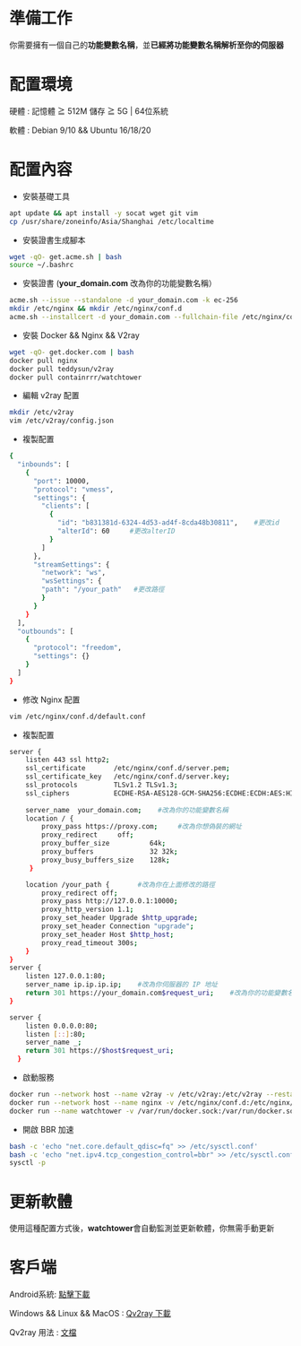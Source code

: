# 準備工作
你需要擁有一個自己的**功能變數名稱**，並**已經將功能變數名稱解析至你的伺服器**   
# 配置環境
硬體 : 記憶體 ≧ 512M 儲存 ≧ 5G | 64位系統      

軟體 : Debian 9/10 && Ubuntu 16/18/20
# 配置內容
- 安裝基礎工具  
```bash
apt update && apt install -y socat wget git vim
cp /usr/share/zoneinfo/Asia/Shanghai /etc/localtime
```
- 安裝證書生成腳本  
```bash
wget -qO- get.acme.sh | bash 
source ~/.bashrc
```
- 安裝證書  (**your_domain.com** 改為你的功能變數名稱）
```bash
acme.sh --issue --standalone -d your_domain.com -k ec-256
mkdir /etc/nginx && mkdir /etc/nginx/conf.d
acme.sh --installcert -d your_domain.com --fullchain-file /etc/nginx/conf.d/server.pem --key-file /etc/nginx/conf.d/server.key --ecc
```
- 安裝 Docker && Nginx && V2ray  
```bash
wget -qO- get.docker.com | bash
docker pull nginx
docker pull teddysun/v2ray
docker pull containrrr/watchtower
```
- 編輯 v2ray 配置 
```bash
mkdir /etc/v2ray
vim /etc/v2ray/config.json
```
- 複製配置  
```bash
{
  "inbounds": [
    {
      "port": 10000,
      "protocol": "vmess",
      "settings": {
        "clients": [
          {
            "id": "b831381d-6324-4d53-ad4f-8cda48b30811",    #更改id
            "alterId": 60     #更改alterID
          }
        ]
      },
      "streamSettings": {
        "network": "ws",
        "wsSettings": {
        "path": "/your_path"   #更改路徑
        }
      }
    }
  ],
  "outbounds": [
    {
      "protocol": "freedom",
      "settings": {}
    }
  ]
}
```
- 修改 Nginx 配置 
```bash
vim /etc/nginx/conf.d/default.conf
```
- 複製配置  
```bash
server {
    listen 443 ssl http2;                                                       
    ssl_certificate       /etc/nginx/conf.d/server.pem;  
    ssl_certificate_key   /etc/nginx/conf.d/server.key;
    ssl_protocols         TLSv1.2 TLSv1.3;                    
    ssl_ciphers           ECDHE-RSA-AES128-GCM-SHA256:ECDHE:ECDH:AES:HIGH:!NULL:!aNULL:!MD5:!ADH:!RC4:!DH:!DHE;
   
    server_name  your_domain.com;    #改為你的功能變數名稱
    location / {
        proxy_pass https://proxy.com;     #改為你想偽裝的網址
        proxy_redirect     off;
        proxy_buffer_size          64k; 
        proxy_buffers              32 32k; 
        proxy_busy_buffers_size    128k;
     }

    location /your_path {       #改為你在上面修改的路徑
        proxy_redirect off;
        proxy_pass http://127.0.0.1:10000;
        proxy_http_version 1.1;
        proxy_set_header Upgrade $http_upgrade;
        proxy_set_header Connection "upgrade";
        proxy_set_header Host $http_host;
        proxy_read_timeout 300s;
    }
}
server {
    listen 127.0.0.1:80;
    server_name ip.ip.ip.ip;    #改為你伺服器的 IP 地址
    return 301 https://your_domain.com$request_uri;    #改為你的功能變數名稱
}

server {
    listen 0.0.0.0:80;
    listen [::]:80;
    server_name _;
    return 301 https://$host$request_uri;
  }
```
- 啟動服務  
```bash 
docker run --network host --name v2ray -v /etc/v2ray:/etc/v2ray --restart=always -d teddysun/v2ray
docker run --network host --name nginx -v /etc/nginx/conf.d:/etc/nginx/conf.d --restart=always -d nginx
docker run --name watchtower -v /var/run/docker.sock:/var/run/docker.sock --restart unless-stopped -d containrrr/watchtower --cleanup
```
- 開啟 BBR 加速 
```bash
bash -c 'echo "net.core.default_qdisc=fq" >> /etc/sysctl.conf'
bash -c 'echo "net.ipv4.tcp_congestion_control=bbr" >> /etc/sysctl.conf'
sysctl -p
```
# 更新軟體
使用這種配置方式後，**watchtower**會自動監測並更新軟體，你無需手動更新

# 客戶端
Android系統: [點擊下載](https://github.com/2dust/v2rayNG/releases)    

Windows && Linux && MacOS : [Qv2ray 下載](https://github.com/Qv2ray/Qv2ray/releases)   

Qv2ray 用法 : [文檔](https://qv2ray.net/getting-started/step2.html) 
